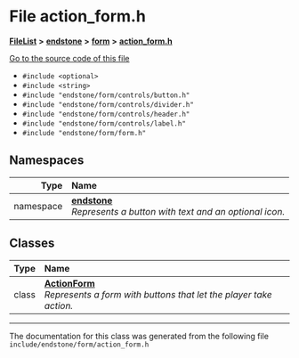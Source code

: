 

# File action\_form.h



[**FileList**](files.md) **>** [**endstone**](dir_6cf277b678674f97c7a2b6b3b2447b33.md) **>** [**form**](dir_0fd3b458603af3963ebb9c312a9238ec.md) **>** [**action\_form.h**](action__form_8h.md)

[Go to the source code of this file](action__form_8h_source.md)



* `#include <optional>`
* `#include <string>`
* `#include "endstone/form/controls/button.h"`
* `#include "endstone/form/controls/divider.h"`
* `#include "endstone/form/controls/header.h"`
* `#include "endstone/form/controls/label.h"`
* `#include "endstone/form/form.h"`













## Namespaces

| Type | Name |
| ---: | :--- |
| namespace | [**endstone**](namespaceendstone.md) <br>_Represents a button with text and an optional icon._  |


## Classes

| Type | Name |
| ---: | :--- |
| class | [**ActionForm**](classendstone_1_1ActionForm.md) <br>_Represents a form with buttons that let the player take action._  |



















































------------------------------
The documentation for this class was generated from the following file `include/endstone/form/action_form.h`

